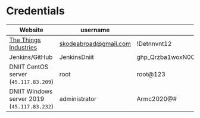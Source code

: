 # Credentials

| Website                                                       | username              | password                                 |
|---------------------------------------------------------------|-----------------------|------------------------------------------|
| [The Things Industries](https://www.thethingsindustries.com/) | skodeabroad@gmail.com | !Detnnvnt12                              |
| Jenkins/GitHub                                                | JenkinsDniit          | 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 |
| DNIIT CentOS server (`45.117.83.209`)                         | root                  | root@123                                 |
| DNIIT Windows server 2019 (`45.117.83.232`)                   | administrator         | Armc2020@#                               |
